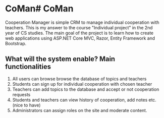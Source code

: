# CoMan# CoMan
Cooperation Manager is simple CRM to manage individual cooperation with teachers. This is my answer to the course "Individual project" in the 2nd year of CS studies. The main goal of the project is to learn how to create web applications using ASP.NET Core MVC, Razor, Entity Framework and Bootstrap.

## What will the system enable? Main functionalities
1. All users can browse browse the database of topics and teachers
2. Students can sign up for individual cooperation with chosen teacher
3. Teachers can add topics to the database and accept or not cooperation requests
4. Students and teachers can view history of cooperation, add notes etc. (nice to have)
5. Administrators can assign roles on the site and moderate content.
